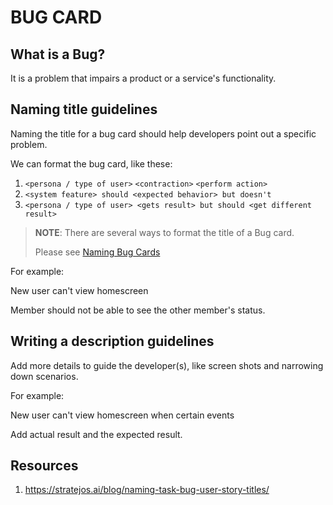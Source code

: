 # BUG CARD

## What is a Bug?
It is a problem that impairs a product or a service's functionality.

## Naming title guidelines
Naming the title for a bug card should help developers point out a specific problem.

We can format the bug card, like these:
1. `<persona / type of user>` `<contraction>` `<perform action>`
2. `<system feature> should <expected behavior> but doesn't`
3. `<persona / type of user> <gets result> but should <get different result>`

> **NOTE**: There are several ways to format the title of a Bug card. 
> 
> Please see [Naming Bug Cards](https://stratejos.ai/blog/naming-task-bug-user-story-titles/)

For example:

New user can't view homescreen

Member should not be able to see the other member's status.

## Writing a description guidelines
Add more details to guide the developer(s), like screen shots and narrowing down scenarios.

For example:

New user can't view homescreen when certain events

Add actual result and the expected result.

## Resources
1. https://stratejos.ai/blog/naming-task-bug-user-story-titles/